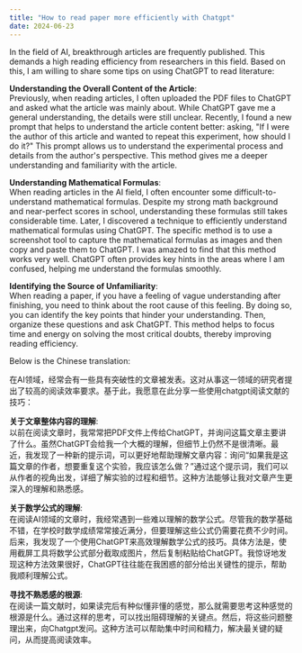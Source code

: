 ```yaml
---
title: "How to read paper more efficiently with Chatgpt"
date: 2024-06-23
---
```


In the field of AI, breakthrough articles are frequently published. This demands a high reading efficiency from researchers in this field. Based on this, I am willing to share some tips on using ChatGPT to read literature:

**Understanding the Overall Content of the Article**:  
Previously, when reading articles, I often uploaded the PDF files to ChatGPT and asked what the article was mainly about. While ChatGPT gave me a general understanding, the details were still unclear. Recently, I found a new prompt that helps to understand the article content better: asking, "If I were the author of this article and wanted to repeat this experiment, how should I do it?" This prompt allows us to understand the experimental process and details from the author's perspective. This method gives me a deeper understanding and familiarity with the article.

**Understanding Mathematical Formulas**:  
When reading articles in the AI field, I often encounter some difficult-to-understand mathematical formulas. Despite my strong math background and near-perfect scores in school, understanding these formulas still takes considerable time. Later, I discovered a technique to efficiently understand mathematical formulas using ChatGPT. The specific method is to use a screenshot tool to capture the mathematical formulas as images and then copy and paste them to ChatGPT. I was amazed to find that this method works very well. ChatGPT often provides key hints in the areas where I am confused, helping me understand the formulas smoothly.

**Identifying the Source of Unfamiliarity**:  
When reading a paper, if you have a feeling of vague understanding after finishing, you need to think about the root cause of this feeling. By doing so, you can identify the key points that hinder your understanding. Then, organize these questions and ask ChatGPT. This method helps to focus time and energy on solving the most critical doubts, thereby improving reading efficiency.

Below is the Chinese translation:

在AI领域，经常会有一些具有突破性的文章被发表。这对从事这一领域的研究者提出了较高的阅读效率要求。基于此，我愿意在此分享一些使用chatgpt阅读文献的技巧：

**关于文章整体内容的理解**:  
以前在阅读文章时，我常常把PDF文件上传给ChatGPT，并询问这篇文章主要讲了什么。虽然ChatGPT会给我一个大概的理解，但细节上仍然不是很清晰。最近，我发现了一种新的提示词，可以更好地帮助理解文章内容：询问“如果我是这篇文章的作者，想要重复这个实验，我应该怎么做？”通过这个提示词，我们可以从作者的视角出发，详细了解实验的过程和细节。这种方法能够让我对文章产生更深入的理解和熟悉感。

**关于数学公式的理解**:  
在阅读AI领域的文章时，我经常遇到一些难以理解的数学公式。尽管我的数学基础不错，在学校时数学成绩常常接近满分，但要理解这些公式仍需要花费不少时间。后来，我发现了一个使用ChatGPT来高效理解数学公式的技巧。具体方法是，使用截屏工具将数学公式部分截取成图片，然后复制粘贴给ChatGPT。我惊讶地发现这种方法效果很好，ChatGPT往往能在我困惑的部分给出关键性的提示，帮助我顺利理解公式。

**寻找不熟悉感的根源**:  
在阅读一篇文献时，如果读完后有种似懂非懂的感觉，那么就需要思考这种感觉的根源是什么。通过这样的思考，可以找出阻碍理解的关键点。然后，将这些问题整理出来，向Chatgpt发问。这种方法可以帮助集中时间和精力，解决最关键的疑问，从而提高阅读效率。

